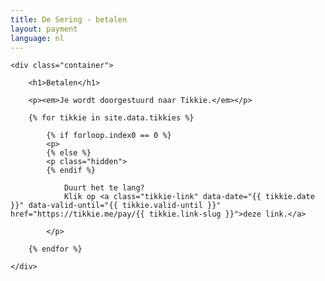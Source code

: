 ```yaml
---
title: De Sering - betalen
layout: payment
language: nl
---
```


<div class="row">

	<div class="container">

		<h1>Betalen</h1>

		<p><em>Je wordt doorgestuurd naar Tikkie.</em></p>

		{% for tikkie in site.data.tikkies %}

			{% if forloop.index0 == 0 %}
			<p>
			{% else %}
			<p class="hidden">
			{% endif %}

				Duurt het te lang?
				Klik op <a class="tikkie-link" data-date="{{ tikkie.date }}" data-valid-until="{{ tikkie.valid-until }}" href="https://tikkie.me/pay/{{ tikkie.link-slug }}">deze link.</a>

			</p>

		{% endfor %}

	</div>

</div>
